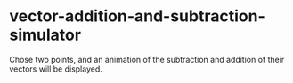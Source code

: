 # vector-addition-and-subtraction-simulator
Chose two points, and an animation of the subtraction and addition of their vectors will be displayed. 

